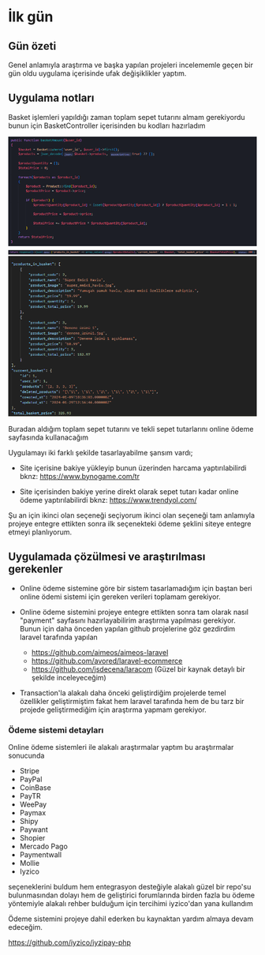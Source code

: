 # İlk gün

## Gün özeti

Genel anlamıyla araştırma ve başka yapılan projeleri incelememle geçen bir gün oldu uygulama içerisinde ufak değişiklikler yaptım.

## Uygulama notları

Basket işlemleri yapıldığı zaman toplam sepet tutarını almam gerekiyordu bunun için BasketController içerisinden bu kodları hazırladım

![Uygulama değişikliği 1](1.png)
![Uygulama değişikliği 2](2.png)
![Uygulama değişikliği 3](3.png)

Buradan aldığım toplam sepet tutarını ve tekli sepet tutarlarını online ödeme sayfasında kullanacağım

Uygulamayı iki farklı şekilde tasarlayabilme şansım vardı;

- Site içerisine bakiye yükleyip bunun üzerinden harcama yaptırılabilirdi
  bknz: https://www.bynogame.com/tr

- Site içerisinden bakiye yerine direkt olarak sepet tutarı kadar online ödeme yaptırılabilirdi
  bknz: https://www.trendyol.com/

Şu an için ikinci olan seçeneği seçiyorum ikinci olan seçeneği tam anlamıyla projeye entegre ettikten sonra ilk seçenekteki ödeme şeklini siteye entegre etmeyi planlıyorum.

## Uygulamada çözülmesi ve araştırılması gerekenler

- Online ödeme sistemine göre bir sistem tasarlamadığım için baştan beri online ödemi sistemi için gereken verileri toplamam gerekiyor.

- Online ödeme sistemini projeye entegre ettikten sonra tam olarak nasıl "payment" sayfasını hazırlayabilirim araştırma yapılması gerekiyor. Bunun için daha önceden yapılan github projelerine göz gezdirdim laravel tarafında yapılan

  - https://github.com/aimeos/aimeos-laravel
  - https://github.com/avored/laravel-ecommerce
  - https://github.com/jsdecena/laracom (Güzel bir kaynak detaylı bir şekilde inceleyeceğim)

- Transaction'la alakalı daha önceki geliştirdiğim projelerde temel özellikler geliştirmiştim fakat hem laravel tarafında hem de bu tarz bir projede geliştirmediğim için araştırma yapmam gerekiyor.

### Ödeme sistemi detayları

Online ödeme sistemleri ile alakalı araştırmalar yaptım bu araştırmalar sonucunda

- Stripe
- PayPal
- CoinBase
- PayTR
- WeePay
- Paymax
- Shipy
- Paywant
- Shopier
- Mercado Pago
- Paymentwall
- Mollie
- Iyzico

seçeneklerini buldum hem entegrasyon desteğiyle alakalı güzel bir repo'su bulunmasından dolayı hem de geliştirici forumlarında birden fazla bu ödeme yöntemiyle alakalı rehber bulduğum için tercihimi iyzico'dan yana kullandım

Ödeme sistemini projeye dahil ederken bu kaynaktan yardım almaya devam edeceğim.

https://github.com/iyzico/iyzipay-php
